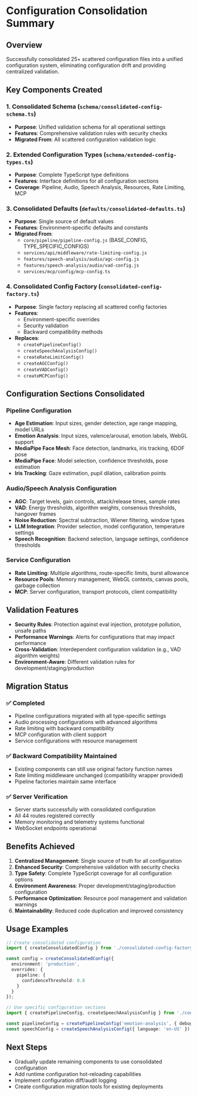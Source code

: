 # Configuration Consolidation Summary

## Overview
Successfully consolidated 25+ scattered configuration files into a unified configuration system, eliminating configuration drift and providing centralized validation.

## Key Components Created

### 1. Consolidated Schema (`schema/consolidated-config-schema.ts`)
- **Purpose**: Unified validation schema for all operational settings
- **Features**: Comprehensive validation rules with security checks
- **Migrated From**: All scattered configuration validation logic

### 2. Extended Configuration Types (`schema/extended-config-types.ts`)
- **Purpose**: Complete TypeScript type definitions
- **Features**: Interface definitions for all configuration sections
- **Coverage**: Pipeline, Audio, Speech Analysis, Resources, Rate Limiting, MCP

### 3. Consolidated Defaults (`defaults/consolidated-defaults.ts`)
- **Purpose**: Single source of default values
- **Features**: Environment-specific defaults and constants
- **Migrated From**: 
  - `core/pipeline/pipeline-config.js` (BASE_CONFIG, TYPE_SPECIFIC_CONFIGS)
  - `services/api/middleware/rate-limiting-config.js`
  - `features/speech-analysis/audio/agc-config.js`
  - `features/speech-analysis/audio/vad-config.js`
  - `services/mcp/config/mcp-config.ts`

### 4. Consolidated Config Factory (`consolidated-config-factory.ts`)
- **Purpose**: Single factory replacing all scattered config factories
- **Features**: 
  - Environment-specific overrides
  - Security validation
  - Backward compatibility methods
- **Replaces**:
  - `createPipelineConfig()`
  - `createSpeechAnalysisConfig()`
  - `createRateLimitConfig()`
  - `createAGCConfig()`
  - `createVADConfig()`
  - `createMCPConfig()`

## Configuration Sections Consolidated

### Pipeline Configuration
- **Age Estimation**: Input sizes, gender detection, age range mapping, model URLs
- **Emotion Analysis**: Input sizes, valence/arousal, emotion labels, WebGL support
- **MediaPipe Face Mesh**: Face detection, landmarks, iris tracking, 6DOF pose
- **MediaPipe Face**: Model selection, confidence thresholds, pose estimation
- **Iris Tracking**: Gaze estimation, pupil dilation, calibration points

### Audio/Speech Analysis Configuration
- **AGC**: Target levels, gain controls, attack/release times, sample rates
- **VAD**: Energy thresholds, algorithm weights, consensus thresholds, hangover frames
- **Noise Reduction**: Spectral subtraction, Wiener filtering, window types
- **LLM Integration**: Provider selection, model configuration, temperature settings
- **Speech Recognition**: Backend selection, language settings, confidence thresholds

### Service Configuration
- **Rate Limiting**: Multiple algorithms, route-specific limits, burst allowance
- **Resource Pools**: Memory management, WebGL contexts, canvas pools, garbage collection
- **MCP**: Server configuration, transport protocols, client compatibility

## Validation Features
- **Security Rules**: Protection against eval injection, prototype pollution, unsafe paths
- **Performance Warnings**: Alerts for configurations that may impact performance
- **Cross-Validation**: Interdependent configuration validation (e.g., VAD algorithm weights)
- **Environment-Aware**: Different validation rules for development/staging/production

## Migration Status

### ✅ Completed
- Pipeline configurations migrated with all type-specific settings
- Audio processing configurations with advanced algorithms
- Rate limiting with backward compatibility
- MCP configuration with client support
- Service configurations with resource management

### ✅ Backward Compatibility Maintained
- Existing components can still use original factory function names
- Rate limiting middleware unchanged (compatibility wrapper provided)
- Pipeline factories maintain same interface

### ✅ Server Verification
- Server starts successfully with consolidated configuration
- All 44 routes registered correctly
- Memory monitoring and telemetry systems functional
- WebSocket endpoints operational

## Benefits Achieved

1. **Centralized Management**: Single source of truth for all configuration
2. **Enhanced Security**: Comprehensive validation with security checks
3. **Type Safety**: Complete TypeScript coverage for all configuration options
4. **Environment Awareness**: Proper development/staging/production configuration
5. **Performance Optimization**: Resource pool management and validation warnings
6. **Maintainability**: Reduced code duplication and improved consistency

## Usage Examples

```typescript
// Create consolidated configuration
import { createConsolidatedConfig } from './consolidated-config-factory.js';

const config = createConsolidatedConfig({
  environment: 'production',
  overrides: {
    pipeline: {
      confidenceThreshold: 0.8
    }
  }
});

// Use specific configuration sections
import { createPipelineConfig, createSpeechAnalysisConfig } from './consolidated-config-factory.js';

const pipelineConfig = createPipelineConfig('emotion-analysis', { debug: true });
const speechConfig = createSpeechAnalysisConfig({ language: 'en-US' });
```

## Next Steps
- Gradually update remaining components to use consolidated configuration
- Add runtime configuration hot-reloading capabilities  
- Implement configuration diff/audit logging
- Create configuration migration tools for existing deployments